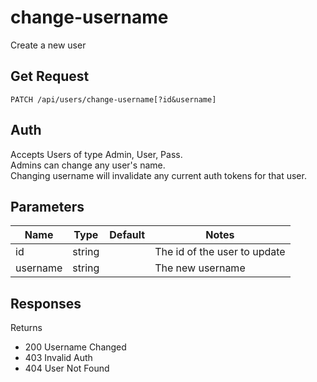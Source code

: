 # change-username
Create a new user
## Get Request

`PATCH /api/users/change-username[?id&username]`

## Auth
Accepts Users of type Admin, User, Pass. </br>
Admins can change any user's name.</br>
Changing username will invalidate any current auth tokens for that user.

## Parameters

|Name|Type|Default|Notes|
|---|---|---|---|
|id|string||The id of the user to update|
|username|string||The new username|

## Responses
Returns 
- 200 Username Changed
- 403 Invalid Auth
- 404 User Not Found